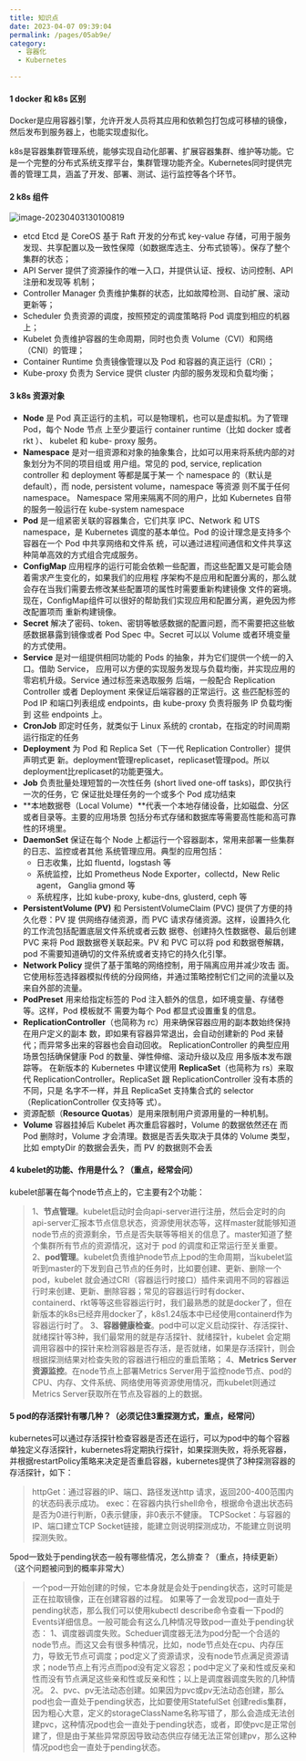 ```yaml
---
title: 知识点
date: 2023-04-07 09:39:04
permalink: /pages/05ab9e/
category:
  - 容器化
  - Kubernetes

---
```

#### 1 docker 和 k8s 区别

Docker是应用容器引擎，允许开发人员将其应用和依赖包打包成可移植的镜像，然后发布到服务器上，也能实现虚拟化。

k8s是容器集群管理系统，能够实现自动化部署、扩展容器集群、维护等功能。它是一个完整的分布式系统支撑平台，集群管理功能齐全。Kubernetes同时提供完善的管理工具，涵盖了开发、部署、测试、运行监控等各个环节。

#### 2 k8s 组件

![image-20230403130100819](http://47.105.133.117:9001/typora/20230403130102.png)

* etcd Etcd 是 CoreOS 基于 Raft 开发的分布式 key-value 存储，可用于服务发现、共享配置以及一致性保障（如数据库选主、分布式锁等）。保存了整个集群的状态；
* API Server 提供了资源操作的唯一入口，并提供认证、授权、访问控制、API 注册和发现等
  机制；
* Controller Manager 负责维护集群的状态，比如故障检测、自动扩展、滚动更新等；
* Scheduler 负责资源的调度，按照预定的调度策略将 Pod 调度到相应的机器上；
* Kubelet 负责维护容器的生命周期，同时也负责 Volume（CVI）和网络（CNI）的管理；
* Container Runtime 负责镜像管理以及 Pod 和容器的真正运行（CRI）；
* Kube-proxy 负责为 Service 提供 cluster 内部的服务发现和负载均衡；

#### 3 k8s 资源对象

* **Node** 是 Pod 真正运行的主机，可以是物理机，也可以是虚拟机。为了管理 Pod，每个 Node 节点
  上至少要运行 container runtime（比如 docker 或者 rkt ）、 kubelet 和 kube-
  proxy 服务。
* **Namespace** 是对一组资源和对象的抽象集合，比如可以用来将系统内部的对象划分为不同的项目组或
  用户组。常见的 pod, service, replication controller 和 deployment 等都是属于某一
  个 namespace 的（默认是 default），而 node, persistent volume，namespace 等资源
  则不属于任何 namespace。
  Namespace 常用来隔离不同的用户，比如 Kubernetes 自带的服务一般运行在 kube-system
  namespace
* **Pod** 是一组紧密关联的容器集合，它们共享 IPC、Network 和 UTS namespace，是
  Kubernetes 调度的基本单位。Pod 的设计理念是支持多个容器在一个 Pod 中共享网络和文件系
  统，可以通过进程间通信和文件共享这种简单高效的方式组合完成服务。
* **ConfigMap** 应用程序的运行可能会依赖一些配置，而这些配置又是可能会随着需求产生变化的，如果我们的应用程
  序架构不是应用和配置分离的，那么就会存在当我们需要去修改某些配置项的属性时需要重新构建镜像
  文件的窘境。现在，ConfigMap组件可以很好的帮助我们实现应用和配置分离，避免因为修改配置项而
  重新构建镜像。
* **Secret** 解决了密码、token、密钥等敏感数据的配置问题，而不需要把这些敏感数据暴露到镜像或者
  Pod Spec 中。Secret 可以以 Volume 或者环境变量的方式使用。
* **Service** 是对一组提供相同功能的 Pods 的抽象，并为它们提供一个统一的入口。借助 Service，
  应用可以方便的实现服务发现与负载均衡，并实现应用的零宕机升级。Service 通过标签来选取服务
  后端，一般配合 Replication Controller 或者 Deployment 来保证后端容器的正常运行。这
  些匹配标签的 Pod IP 和端口列表组成 endpoints，由 kube-proxy 负责将服务 IP 负载均衡到
  这些 endpoints 上。
* **CronJob** 即定时任务，就类似于 Linux 系统的 crontab，在指定的时间周期运行指定的任务
* **Deployment** 为 Pod 和 Replica Set（下一代 Replication Controller）提供声明式更
  新。deployment管理replicaset，replicaset管理pod。所以deployment比replicaset的功能更强大。
* **Job** 负责批量处理短暂的一次性任务 (short lived one-off tasks)，即仅执行一次的任务，它
  保证批处理任务的一个或多个 Pod 成功结束
* **本地数据卷（Local Volume）**代表一个本地存储设备，比如磁盘、分区或者目录等。主要的应用场景
  包括分布式存储和数据库等需要高性能和高可靠性的环境里。
* **DaemonSet** 保证在每个 Node 上都运行一个容器副本，常用来部署一些集群的日志、监控或者其他
  系统管理应用。典型的应用包括：
  * 日志收集，比如 fluentd，logstash 等
  * 系统监控，比如 Prometheus Node Exporter，collectd，New Relic agent，
    Ganglia gmond 等
  * 系统程序，比如 kube-proxy, kube-dns, glusterd, ceph 等
* **PersistentVolume (PV)** 和 PersistentVolumeClaim (PVC) 提供了方便的持久化卷：PV 提
  供网络存储资源，而 PVC 请求存储资源。这样，设置持久化的工作流包括配置底层文件系统或者云数
  据卷、创建持久性数据卷、最后创建 PVC 来将 Pod 跟数据卷关联起来。PV 和 PVC 可以将 pod
  和数据卷解耦，pod 不需要知道确切的文件系统或者支持它的持久化引擎。
* **Network Policy** 提供了基于策略的网络控制，用于隔离应用并减少攻击
  面。它使用标签选择器模拟传统的分段网络，并通过策略控制它们之间的流量以及来自外部的流量。
* **PodPreset** 用来给指定标签的 Pod 注入额外的信息，如环境变量、存储卷等。这样，Pod 模板就不
  需要为每个 Pod 都显式设置重复的信息。
* **ReplicationController**（也简称为 rc）用来确保容器应用的副本数始终保持在用户定义的副本
  数，即如果有容器异常退出，会自动创建新的 Pod 来替代；而异常多出来的容器也会自动回收。
  ReplicationController 的典型应用场景包括确保健康 Pod 的数量、弹性伸缩、滚动升级以及应
  用多版本发布跟踪等。
  在新版本的 Kubernetes 中建议使用 **ReplicaSet**（也简称为 rs）来取代
  ReplicationController。ReplicaSet 跟 ReplicationController 没有本质的不同，只是
  名字不一样，并且 ReplicaSet 支持集合式的 selector（ReplicationController 仅支持等
  式）。
* 资源配额（**Resource Quotas**）是用来限制用户资源用量的一种机制。
* **Volume** 容器挂掉后 Kubelet 再次重启容器时，Volume 的数据依然还在
  而 Pod 删除时，Volume 才会清理。数据是否丢失取决于具体的 Volume 类型，比如
  emptyDir 的数据会丢失，而 PV 的数据则不会丢

#### 4 kubelet的功能、作用是什么？（重点，经常会问）

kubelet部署在每个node节点上的，它主要有2个功能：

> 1、**节点管理**。kubelet启动时会向api-server进行注册，然后会定时的向api-server汇报本节点信息状态，资源使用状态等，这样master就能够知道node节点的资源剩余，节点是否失联等等相关的信息了。master知道了整个集群所有节点的资源情况，这对于 pod 的调度和正常运行至关重要。
> 2、**pod管理**。kubelet负责维护node节点上pod的生命周期，当kubelet监听到master的下发到自己节点的任务时，比如要创建、更新、删除一个pod，kubelet 就会通过CRI（容器运行时接口）插件来调用不同的容器运行时来创建、更新、删除容器；常见的容器运行时有docker、containerd、rkt等等这些容器运行时，我们最熟悉的就是docker了，但在新版本的k8s已经弃用docker了，k8s1.24版本中已经使用containerd作为容器运行时了。
> 3、**容器健康检查**。pod中可以定义启动探针、存活探针、就绪探针等3种，我们最常用的就是存活探针、就绪探针，kubelet 会定期调用容器中的探针来检测容器是否存活，是否就绪，如果是存活探针，则会根据探测结果对检查失败的容器进行相应的重启策略；
> 4、**Metrics Server资源监控**。在node节点上部署Metrics Server用于监控node节点、pod的CPU、内存、文件系统、网络使用等资源使用情况，而kubelet则通过Metrics Server获取所在节点及容器的上的数据。

#### 5 pod的存活探针有哪几种？（必须记住3重探测方式，重点，经常问）

kubernetes可以通过存活探针检查容器是否还在运行，可以为pod中的每个容器单独定义存活探针，kubernetes将定期执行探针，如果探测失败，将杀死容器，并根据restartPolicy策略来决定是否重启容器，kubernetes提供了3种探测容器的存活探针，如下：

> httpGet：通过容器的IP、端口、路径发送http 请求，返回200-400范围内的状态码表示成功。
> exec：在容器内执行shell命令，根据命令退出状态码是否为0进行判断，0表示健康，非0表示不健康。
> TCPSocket：与容器的IP、端口建立TCP Socket链接，能建立则说明探测成功，不能建立则说明探测失败。

5pod一致处于pending状态一般有哪些情况，怎么排查？（重点，持续更新）
（这个问题被问到的概率非常大）

> 一个pod一开始创建的时候，它本身就是会处于pending状态，这时可能是正在拉取镜像，正在创建容器的过程。
> 如果等了一会发现pod一直处于pending状态，那么我们可以使用kubectl describe命令查看一下pod的Events详细信息。一般可能会有这么几种情况导致pod一直处于pending状态：
> 1、调度器调度失败。Scheduer调度器无法为pod分配一个合适的node节点。而这又会有很多种情况，比如，node节点处在cpu、内存压力，导致无节点可调度；pod定义了资源请求，没有node节点满足资源请求；node节点上有污点而pod没有定义容忍；pod中定义了亲和性或反亲和性而没有节点满足这些亲和性或反亲和性；以上是调度器调度失败的几种情况。
> 2、pvc、pv无法动态创建。如果因为pvc或pv无法动态创建，那么pod也会一直处于pending状态，比如要使用StatefulSet 创建redis集群，因为粗心大意，定义的storageClassName名称写错了，那么会造成无法创建pvc，这种情况pod也会一直处于pending状态，或者，即使pvc是正常创建了，但是由于某些异常原因导致动态供应存储无法正常创建pv，那么这种情况pod也会一直处于pending状态。